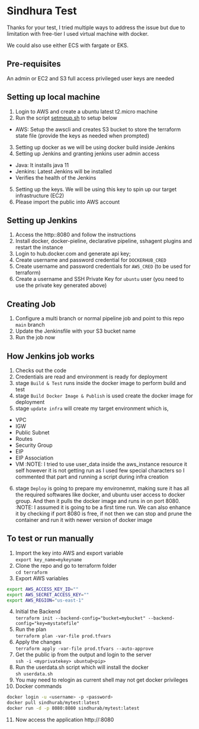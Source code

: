 # Sindhura Test
Thanks for your test, I tried multiple ways to address the issue but due to limitation with free-tier I used virtual machine with docker.

We could also use either ECS with fargate or EKS.

## Pre-requisites
An admin or EC2 and S3 full access privileged user keys are needed

## Setting up local machine
1. Login to AWS and create a ubuntu latest t2.micro machine
2. Run the script [setmeup.sh](setmeup.sh) to setup below
  - AWS: Setup the awscli and creates S3 bucket to store the terraform state file (provide the keys as needed when prompted)

3. Setting up docker as we will be using docker build inside Jenkins
4. Setting up Jenkins and granting jenkins user admin access
  - Java: It installs java 11
  - Jenkins: Latest Jenkins will be installed
  - Verifies the health of the Jenkins

5. Setting up the keys.  We will be using this key to spin up our target infrastructure (EC2)
6. Please import the public into AWS account

## Setting up Jenkins
1. Access the http:<publicip>:8080 and follow the instructions
2. Install docker, docker-pieline, declarative pipeline, sshagent plugins and restart the instance
3. Login to hub.docker.com and generate api key;
4. Create username and password credential for `DOCKERHUB_CRED`
5. Create username and password credentials for `AWS_CRED` (to be used for terraform)
6. Create a username and SSH Private Key for `ubuntu` user (you need to use the private key generated above)

## Creating Job
1. Configure a multi branch or normal pipeline job and point to this repo `main` branch
2. Update the Jenkinsfile with your S3 bucket name
3. Run the job now

## How Jenkins job works
1. Checks out the code
2. Credentials are read and environment is ready for deployment
3. stage `Build & Test` runs inside the docker image to perform build and test
4. stage `Build Docker Image & Publish` is used create the docker image for deployment
5. stage `update infra` will create my target environment which is,
  - VPC
  - IGW
  - Public Subnet
  - Routes
  - Security Group
  - EIP
  - EIP Association
  - VM
:NOTE: I tried to use user_data inside the aws_instance resource it self however it is not getting run as I used few special characters so I commented that part and running a script during infra creation
6. stage `Deploy` is going to prepare  my environemnt, making sure it has all the required softwares like docker, and ubuntu user access to docker group.  And then it pulls the docker image and runs in on port 8080.
:NOTE: I assumed it is going to be a first time run.  We can also enhance it by checking if port 8080 is free, if not then we can stop and prune the container and run it with newer version of docker image


## To test or run manually
1. Import the key into AWS and export variable <br/>
`export key_name=mykeyname`
2. Clone the repo and go to terraform folder <br/>
`cd terraform`
3. Export AWS variables <br/>
```bash
export AWS_ACCESS_KEY_ID=""
export AWS_SECRET_ACCESS_KEY=""
export AWS_REGION="us-east-1"
```
4. Initial the Backend <br/>
`terraform init --backend-config="bucket=mybucket" --backend-config="key=mystatefile"`
5. Run the plan <br/>
`terraform plan -var-file prod.tfvars`
6. Apply the changes <br/>
`terraform apply -var-file prod.tfvars --auto-approve`
7. Get the public ip from the output and login to the server <br/>
`ssh -i <myprivatekey> ubuntu@<pip>`
8. Run the userdata.sh script which will install the docker <br/>
`sh userdata.sh`
9. You may need to relogin as current shell may not get docker privileges
10. Docker commands
```bash
docker login -u <username> -p <password>
docker pull sindhurab/mytest:latest
docker run -d -p 8080:8080 sindhurab/mytest:latest
```
11. Now access the application http://<PIP>:8080
